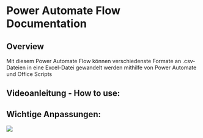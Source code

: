 # Power Automate Flow Documentation

## Overview
Mit diesem Power Automate Flow können verschiedenste Formate an .csv-Dateien in eine Excel-Datei gewandelt werden mithilfe von Power Automate und Office Scripts

## Videoanleitung - How to use:



## Wichtige Anpassungen:
<img src="https://i.imgur.com/grvArFd.png"/>

